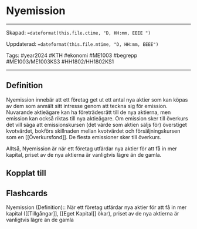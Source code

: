 # Nyemission

---

Skapad: `=dateformat(this.file.ctime, "D, HH:mm, EEEE ")`

Uppdaterad: `=dateformat(this.file.mtime, "D, HH:mm, EEEE")`

Tags: #year2024 #KTH #ekonomi #ME1003 #begrepp #ME1003/ME1003KS3 #HH1802/HH1802KS1

---

## Definition

Nyemission innebär att ett företag get ut ett antal nya aktier som kan köpas av dem som anmält sitt intresse genom att teckna sig för emission. Nuvarande aktieägare kan ha företrädesrätt till de nya aktierna, men emission kan också riktas till nya aktieägare. Om emission sker till överkurs det vill säga att emissionskursen (det värde som aktien säljs för) överstiget kvotvärdet, bokförs skillnaden mellan kvotvärdet och försäljningskursen som en [[Överkursfond]]. De flesta emissioner sker till överkurs.

Alltså, Nyemission är när ett företag utfärdar nya aktier för att få in mer kapital, priset av de nya aktierna är vanligtvis lägre än de gamla.

## Kopplat till

## Flashcards

Nyemission (Definition):: När ett företag utfärdar nya aktier för att få in mer kapital ([[Tillgångar]], [[Eget Kapital]] ökar), priset av de nya aktierna är vanligtvis lägre än de gamla
<!--SR:!2024-03-23,3,230!2024-03-22,14,290-->
